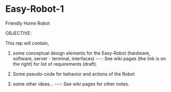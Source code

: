 # Easy-Robot-1
Friendly Home Robot

OBJECTIVE:

This rep will contain,

1) some conceptual design elements for the Easy-Robot (hardware, software, server - terminal, interfaces)
---: See wiki pages (the link is on the right) for list of requirements (draft).

2) Some pseudo-code for behavior and actions of the Robot


3) some other ideas...
---: See wiki pages for other notes.
